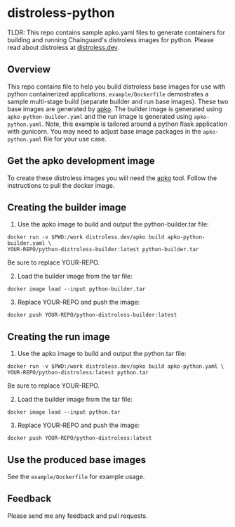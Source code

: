 # distroless-python
TLDR: This repo contains sample apko.yaml files to generate containers for building and running Chainguard's distroless images for python. Please read about distroless at [distroless.dev](https://distroless.dev).

## Overview
This repo contains file to help you build distroless base images for use with python containerized applications. `example/Dockerfile` demostrates a sample multi-stage build (separate builder and run base images). These two base images are generated by [apko](https://github.com/distroless/apko). The builder image is generated using `apko-python-builder.yaml` and the run image is generated using `apko-python.yaml`. Note, this example is tailored around a python flask application with gunicorn. You may need to adjust base image packages in the `apko-python.yaml` file for your use case.

## Get the apko development image
To create these distroless images you will need the [apko](https://github.com/distroless/apko) tool. Follow the instructions to pull the docker image.

## Creating the builder image
1. Use the apko image to build and output the python-builder.tar file:

```
docker run -v $PWD:/work distroless.dev/apko build apko-python-builder.yaml \ 
YOUR-REPO/python-distroless-builder:latest python-builder.tar
```

Be sure to replace YOUR-REPO.

2. Load the builder image from the tar file:

`docker image load --input python-builder.tar`

3. Replace YOUR-REPO and push the image:

`docker push YOUR-REPO/python-distroless-builder:latest`

## Creating the run image
1. Use the apko image to build and output the python.tar file:

```
docker run -v $PWD:/work distroless.dev/apko build apko-python.yaml \
YOUR-REPO/python-distroless:latest python.tar
```

Be sure to replace YOUR-REPO.

2. Load the builder image from the tar file:

`docker image load --input python.tar`

3. Replace YOUR-REPO and push the image:

`docker push YOUR-REPO/python-distroless:latest`

## Use the produced base images

See the `example/Dockerfile` for example usage. 

## Feedback
Please send me any feedback and pull requests.
